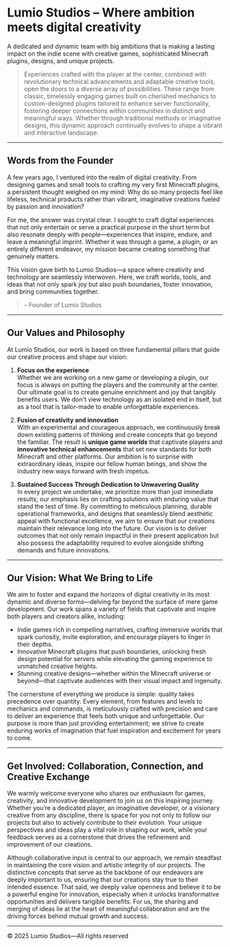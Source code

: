 # Lumio Studios – Where ambition meets digital creativity
A dedicated and dynamic team with big ambitions that is making a lasting impact on the indie scene with creative games, sophisticated Minecraft plugins, designs, and unique projects.

> Experiences crafted with the player at the center, combined with revolutionary technical advancements and adaptable creative tools, open the doors to a diverse array of possibilities. These range from classic, timelessly engaging games built on cherished mechanics to custom-designed plugins tailored to enhance server functionality, fostering deeper connections within communities in distinct and meaningful ways. Whether through traditional methods or imaginative designs, this dynamic approach continually evolves to shape a vibrant and interactive landscape.

---

## Words from the Founder  
A few years ago, I ventured into the realm of digital creativity. From designing games and small tools to crafting my very first Minecraft plugins, a persistent thought weighed on my mind: Why do so many projects feel like lifeless, technical products rather than vibrant, imaginative creations fueled by passion and innovation?  

For me, the answer was crystal clear. I sought to craft digital experiences that not only entertain or serve a practical purpose in the short term but also resonate deeply with people—experiences that inspire, endure, and leave a meaningful imprint. Whether it was through a game, a plugin, or an entirely different endeavor, my mission became creating something that genuinely matters.  

This vision gave birth to Lumio Studios—a space where creativity and technology are seamlessly interwoven. Here, we craft worlds, tools, and ideas that not only spark joy but also push boundaries, foster innovation, and bring communities together.  

> – Founder of Lumio Studios

---

## Our Values and Philosophy

At Lumio Studios, our work is based on three fundamental pillars that guide our creative process and shape our vision:

1. **Focus on the experience**  
   Whether we are working on a new game or developing a plugin, our focus is always on putting the players and the community at the center. Our ultimate goal is to create genuine enrichment and joy that tangibly benefits users. We don't view technology as an isolated end in itself, but as a tool that is tailor-made to enable unforgettable experiences.

2. **Fusion of creativity and innovation**  
   With an experimental and courageous approach, we continuously break down existing patterns of thinking and create concepts that go beyond the familiar. The result is **unique game worlds** that captivate players and **innovative technical enhancements** that set new standards for both Minecraft and other platforms. Our ambition is to surprise with extraordinary ideas, inspire our fellow human beings, and show the industry new ways forward with fresh impetus.

3. **Sustained Success Through Dedication to Unwavering Quality**  
   In every project we undertake, we prioritize more than just immediate results; our emphasis lies on crafting solutions with enduring value that stand the test of time. By committing to meticulous planning, durable operational frameworks, and designs that seamlessly blend aesthetic appeal with functional excellence, we aim to ensure that our creations maintain their relevance long into the future. Our vision is to deliver outcomes that not only remain impactful in their present application but also possess the adaptability required to evolve alongside shifting demands and future innovations.

---

## Our Vision: What We Bring to Life

We aim to foster and expand the horizons of digital creativity in its most dynamic and diverse forms—delving far beyond the surface of mere game development. Our work spans a variety of fields that captivate and inspire both players and creators alike, including:

- Indie games rich in compelling narratives, crafting immersive worlds that spark curiosity, invite exploration, and encourage players to linger in their depths.  
- Innovative Minecraft plugins that push boundaries, unlocking fresh design potential for servers while elevating the gaming experience to unmatched creative heights.  
- Stunning creative designs—whether within the Minecraft universe or beyond—that captivate audiences with their visual impact and ingenuity.  

The cornerstone of everything we produce is simple: quality takes precedence over quantity. Every element, from features and levels to mechanics and commands, is meticulously crafted with precision and care to deliver an experience that feels both unique and unforgettable. Our purpose is more than just providing entertainment; we strive to create enduring works of imagination that fuel inspiration and excitement for years to come.  

---
## Get Involved: Collaboration, Connection, and Creative Exchange  

We warmly welcome everyone who shares our enthusiasm for games, creativity, and innovative development to join us on this inspiring journey. Whether you’re a dedicated player, an imaginative developer, or a visionary creative from any discipline, there is space for you not only to follow our projects but also to actively contribute to their evolution. Your unique perspectives and ideas play a vital role in shaping our work, while your feedback serves as a cornerstone that drives the refinement and improvement of our creations.

Although collaborative input is central to our approach, we remain steadfast in maintaining the core vision and artistic integrity of our projects. The distinctive concepts that serve as the backbone of our endeavors are deeply important to us, ensuring that our creations stay true to their intended essence. That said, we deeply value openness and believe it to be a powerful engine for innovation, especially when it unlocks transformative opportunities and delivers tangible benefits. For us, the sharing and merging of ideas lie at the heart of meaningful collaboration and are the driving forces behind mutual growth and success.

---
© 2025 Lumio Studios—All rights reserved

